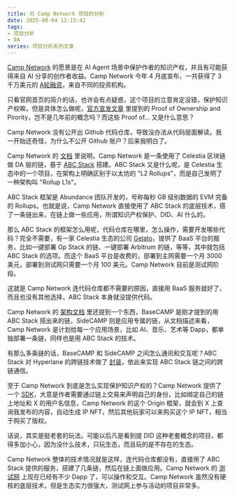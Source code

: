 ```yaml
---
title: 对 Camp Network 项目的分析
date: 2025-08-04 12:15:42
tags:
- 项目分析
- DA
series: 项目分析系列文章
---
```


[Camp Network](https://www.campnetwork.xyz/) 的愿景是在 AI Agent 场景中保护作者的知识产权，并且有可能获得来自 AI 分享的创作者收益。Camp Network 今年 4 月底宣布，一共获得了 3 千万美元的 [A轮融资](https://mirror.xyz/0xa01A821E654b923Be011acE131A22Ba58cFee3ad/wvdmjQaM2hw8uxLaLEamNPQMVT4H_bLWgzrsNWoOZpU)，来自不同的投资机构。

只看官网首页的简介的话，也许会有点疑惑，这个项目的立意肯定没错，保护知识产权嘛，但是具体怎么做呢，[官方宣发文章](https://mirror.xyz/0xa01A821E654b923Be011acE131A22Ba58cFee3ad/wvdmjQaM2hw8uxLaLEamNPQMVT4H_bLWgzrsNWoOZpU) 里提到的 Proof of Ownership and Pirority，岂不是几年前的概念吗？而这些 Proof of... 又是什么意思？

Camp Network 没有公开出 Github 代码仓库，导致没办法从代码层面解读。我一开始还奇怪，为什么不公开 Github 账户？后来我明白了。

Camp Network 的 [文档](https://docs.campnetwork.xyz/introduction/l1-architecture/abc-stack) 里说明，Camp Network 是一条使用了 Celestia 区块链做 DA 层的链，基于 [ABC Stack](https://www.abundance.xyz/) 搭建。ABC Stack 又是什么呢，是 Celestia 生态中的一个项目，在架构上明确区别于以太坊的 "L2 Rollups"，而是自己发明了一种架构叫 "Rollup L1s"。

ABC Stack 框架是 Abundance 团队开发的，号称每秒 GB 级别数据的 EVM 完备的 Rollups。也就是说，Camp Network 直接使用了 ABC Stack 的底层技术，搭了一条链出来，在链上做一些应用，所谓知识产权保护、DID、AI 什么的。

那么 ABC Stack 的框架怎么用呢，代码仓库在哪里，怎么操作，需要开发哪些代码？完全不需要，有一家 Celestia 生态的公司 [Gelato](https://gelato.cloud/)，提供了 BaaS 平台的服务，比如一键部署 Op Stack 的链、一键部署 Arbitrum 的链，等等，其中就包括 ABC Stack 的选项。而这个 BaaS 平台是收费的，部署到主网需要一个月 3000 美元，部署到测试网只需要一个月 100 美元。Camp Network 目前是测试网阶段。

这就是 Camp Network 连代码仓库都不需要的原因，直接用 BaaS 服务就好了，而且也没有其他选择，ABC Stack 本身就没提供代码。

Camp Network 的 [架构文档](https://docs.campnetwork.xyz/introduction/l1-architecture) 里还提到一个东西，BaseCAMP 是刚才提到的用 ABC Stack 搭出来的链，SideCAMP 则是应用专属的链，从文档描述来看，Camp Network 是计划给每一个应用场景，比如 AI、音乐、艺术等 Dapp，都单独部署一条链，同样也是用 ABC Stack 的技术。

有那么多条链的话，BaseCAMP 和 SideCAMP 之间怎么通讯和交互呢？ABC Stack 对 Hyperlane 的跨链技术做了 [封装](https://docs.abundance.xyz/modular-bridging/gelato-hyperlane-cluster)，依此来实现 ABC Stack 链之间的跨链通信。

至于 Camp Network 到底是怎么实现保护知识产权的？Camp Network 提供了一个 [SDK](https://docs.campnetwork.xyz/origin-v1/origin-framework)，大意是作者需要通过链上交易来声明自己的身份，比如绑定自己的链上地址和 X 的用户名信息，Camp Network 的这个 Origin 框架，就会到 X 上查询我发布的内容，自动生成 IP NFT，然后其他玩家可以来购买这个 IP NFT，相当于购买了版权。

话说，其实是挺老套的玩法。可能以后凡是看到提 DID 这种老套概念的项目，都得多加小心，因为没什么技术，只玩生态，而且玩的是不存在的生态。

Camp Network 整体的技术情况就是这样，连代码仓库都没有，直接用了 ABC Stack 提供的服务，搭建了几条链，然后在链上面做应用。Camp Network 的 [测试网](https://testnet.campnetwork.xyz/) 上现在已经有不少 Dapp 了，可以操作和交互。Camp Network 虽然没有硬核的底层技术，但是生态实力很强大，测试网上参与活动的项目非常多。


